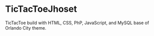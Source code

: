 # TicTacToeJhoset
TicTacToe build with HTML, CSS, PhP, JavaScript, and MySQL base of Orlando City theme.
